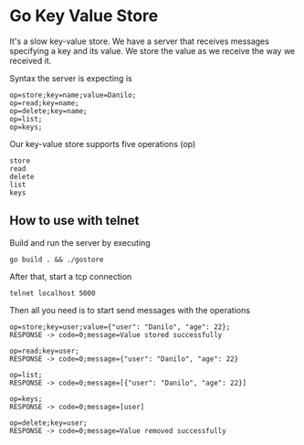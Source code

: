 # Go Key Value Store

It's a slow key-value store. We have a server that receives messages specifying a
key and its value. We store the value as we receive the way we received it.

Syntax the server is expecting is

```
op=store;key=name;value=Danilo;
op=read;key=name;
op=delete;key=name;
op=list;
op=keys;
```

Our key-value store supports five operations (op)

```
store
read
delete
list
keys
```

## How to use with telnet

Build and run the server by executing

```
go build . && ./gostore
```

After that, start a tcp connection

```
telnet localhost 5000
```

Then all you need is to start send messages with the operations

```
op=store;key=user;value={"user": "Danilo", "age": 22};
RESPONSE -> code=0;message=Value stored successfully

op=read;key=user;
RESPONSE -> code=0;message={"user": "Danilo", "age": 22}

op=list;
RESPONSE -> code=0;message=[{"user": "Danilo", "age": 22}]

op=keys;
RESPONSE -> code=0;message=[user]

op=delete;key=user;
RESPONSE -> code=0;message=Value removed successfully
```
